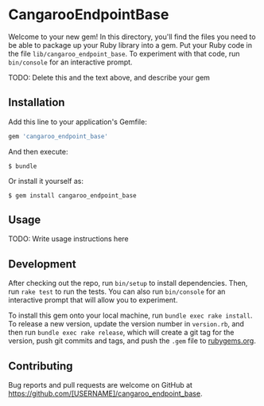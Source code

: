 # CangarooEndpointBase

Welcome to your new gem! In this directory, you'll find the files you need to be able to package up your Ruby library into a gem. Put your Ruby code in the file `lib/cangaroo_endpoint_base`. To experiment with that code, run `bin/console` for an interactive prompt.

TODO: Delete this and the text above, and describe your gem

## Installation

Add this line to your application's Gemfile:

```ruby
gem 'cangaroo_endpoint_base'
```

And then execute:

    $ bundle

Or install it yourself as:

    $ gem install cangaroo_endpoint_base

## Usage

TODO: Write usage instructions here

## Development

After checking out the repo, run `bin/setup` to install dependencies. Then, run `rake test` to run the tests. You can also run `bin/console` for an interactive prompt that will allow you to experiment.

To install this gem onto your local machine, run `bundle exec rake install`. To release a new version, update the version number in `version.rb`, and then run `bundle exec rake release`, which will create a git tag for the version, push git commits and tags, and push the `.gem` file to [rubygems.org](https://rubygems.org).

## Contributing

Bug reports and pull requests are welcome on GitHub at https://github.com/[USERNAME]/cangaroo_endpoint_base.

